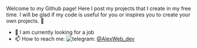 Welcome to my Github page! Here I post my projects that I create in my free time. I will be glad if my code is useful for you or inspires you to create your own projects. 👋

- 🔭 I am currently looking for a job
- 📫 How to reach me: ![telegram](https://github.com/AlexWebDev-coder/AlexWebDev-coder/assets/88274695/80d699c7-98c9-4386-8a46-4f24b2644d14): [@AlexWeb_dev](https://t.me/AlexWeb_Dev)
<!--
**AlexWebDev-coder/AlexWebDev-coder** is a ✨ _special_ ✨ repository because its `README.md` (this file) appears on your GitHub profile.

Here are some ideas to get you started:

- 🔭 I am currently looking for a job
- 🌱 I’m currently learning ...
- 👯 I’m looking to collaborate on ...
- 🤔 I’m looking for help with ...
- 💬 Ask me about ...
- 📫 How to reach me: 
- 😄 Pronouns: ...
- ⚡ Fun fact: ...
-->
